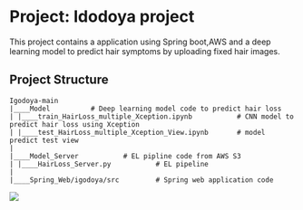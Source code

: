 

# Project: Idodoya project 
This project contains a application using Spring boot,AWS and a deep learning model to predict hair symptoms by uploading fixed hair images.



## Project Structure

```
Igodoya-main
|____Model			# Deep learning model code to predict hair loss
| |____train_HairLoss_multiple_Xception.ipynb           # CNN model to predict hair loss using Xception
| |____test_HairLoss_multiple_Xception_View.ipynb       # model predict test view
|
|____Model_Server			# EL pipline code from AWS S3
| |____HairLoss_Server.py		    # EL pipeline 
|
|____Spring_Web/igodoya/src			# Spring web application code
```

<img src="I GO 頭야_시연영상.mp4">

